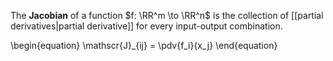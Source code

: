 The **Jacobian** of a function $f: \RR^m \to \RR^n$ is the collection of [[partial derivatives|partial derivative]] for every input-output combination.

\begin{equation}
\mathscr{J}_{ij} = \pdv{f_i}{x_j}
\end{equation}
